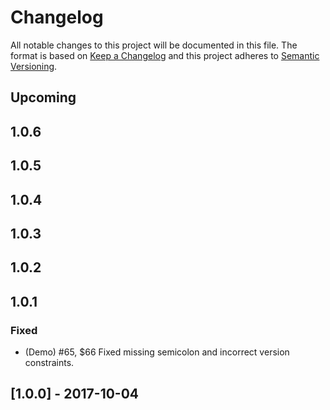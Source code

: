 # Changelog
All notable changes to this project will be documented in this file.
The format is based on [Keep a Changelog](http://keepachangelog.com/en/1.0.0/)
and this project adheres to [Semantic Versioning](http://semver.org/spec/v2.0.0.html).

## Upcoming
## 1.0.6
## 1.0.5
## 1.0.4
## 1.0.3
## 1.0.2
## 1.0.1
### Fixed
- (Demo) #65, $66 Fixed missing semicolon and incorrect version constraints.

## [1.0.0] - 2017-10-04
